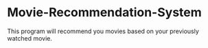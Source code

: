 # Movie-Recommendation-System
This program will recommend you movies based on your previously watched movie.
